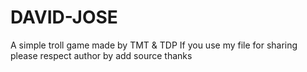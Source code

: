 # DAVID-JOSE
A simple troll game made by TMT &amp; TDP
If you use my file for sharing please respect author by add source thanks
